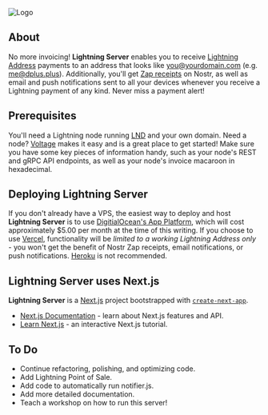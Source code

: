 ![Logo](https://i.imgur.com/iexBI5J.jpeg)

## About

No more invoicing! **Lightning Server** enables you to receive [Lightning Address](https://lightningaddress.com) payments to an address that looks like you@yourdomain.com (e.g. me@dplus.plus). Additionally, you'll get [Zap receipts](https://github.com/nostr-protocol/nips/blob/master/57.md) on Nostr, as well as email and push notifications sent to all your devices whenever you receive a Lightning payment of any kind. Never miss a payment alert!

## Prerequisites

You'll need a Lightning node running [LND](https://github.com/lightningnetwork/lnd) and your own domain. Need a node? [Voltage](https://voltage.cloud) makes it easy and is a great place to get started! Make sure you have some key pieces of information handy, such as your node's REST and gRPC API endpoints, as well as your node's invoice macaroon in hexadecimal. 

## Deploying Lightning Server

If you don't already have a VPS, the easiest way to deploy and host **Lightning Server** is to use [DigitialOcean's App Platform](https://www.digitalocean.com/products/app-platform), which will cost approximately $5.00 per month at the time of this writing. If you choose to use [Vercel](https://vercel.com), functionality will be *limited to a working Lightning Address only* - you won't get the benefit of Nostr Zap receipts, email notifications, or push notifications. [Heroku](https://www.heroku.com/) is not recommended.

## Lightning Server uses Next.js

**Lightning Server** is a [Next.js](https://nextjs.org/) project bootstrapped with [`create-next-app`](https://github.com/vercel/next.js/tree/canary/packages/create-next-app).

- [Next.js Documentation](https://nextjs.org/docs) - learn about Next.js features and API.
- [Learn Next.js](https://nextjs.org/learn) - an interactive Next.js tutorial.

## To Do

- Continue refactoring, polishing, and optimizing code.
- Add Lightning Point of Sale.
- Add code to automatically run notifier.js.
- Add more detailed documentation.
- Teach a workshop on how to run this server!
